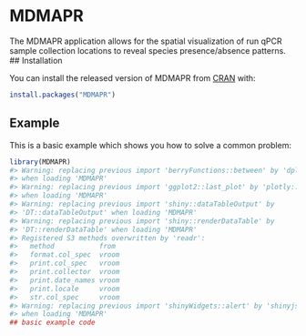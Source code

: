 
<!-- README.md is generated from README.Rmd. Please edit that file -->

# MDMAPR

<!-- badges: start -->

<!-- badges: end -->

The MDMAPR application allows for the spatial visualization of run qPCR
sample collection locations to reveal species presence/absence patterns.
\#\# Installation

You can install the released version of MDMAPR from
[CRAN](https://CRAN.R-project.org) with:

``` r
install.packages("MDMAPR")
```

## Example

This is a basic example which shows you how to solve a common problem:

``` r
library(MDMAPR)
#> Warning: replacing previous import 'berryFunctions::between' by 'dplyr::between'
#> when loading 'MDMAPR'
#> Warning: replacing previous import 'ggplot2::last_plot' by 'plotly::last_plot'
#> when loading 'MDMAPR'
#> Warning: replacing previous import 'shiny::dataTableOutput' by
#> 'DT::dataTableOutput' when loading 'MDMAPR'
#> Warning: replacing previous import 'shiny::renderDataTable' by
#> 'DT::renderDataTable' when loading 'MDMAPR'
#> Registered S3 methods overwritten by 'readr':
#>   method           from 
#>   format.col_spec  vroom
#>   print.col_spec   vroom
#>   print.collector  vroom
#>   print.date_names vroom
#>   print.locale     vroom
#>   str.col_spec     vroom
#> Warning: replacing previous import 'shinyWidgets::alert' by 'shinyjs::alert'
#> when loading 'MDMAPR'
## basic example code
```
